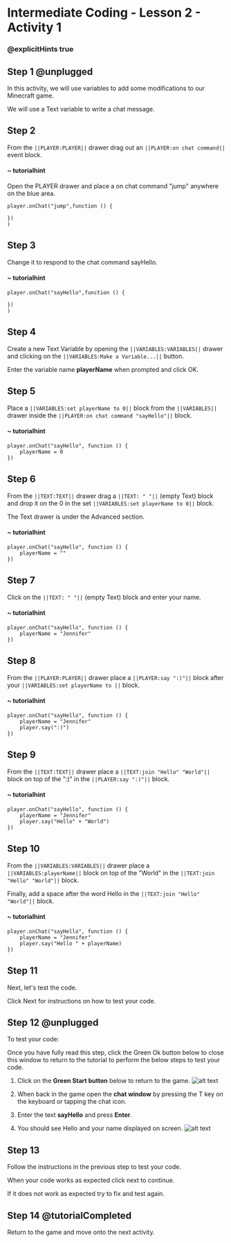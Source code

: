 # Intermediate Coding - Lesson 2 - Activity 1

### @explicitHints true

## Step 1 @unplugged
In this activity, we will use variables to add some
modifications to our Minecraft game.

We will use a Text variable to write a chat
message.

## Step 2
From the ``||PLAYER:PLAYER||`` drawer drag out an ``||PLAYER:on chat command||`` event block.
#### ~ tutorialhint
Open the PLAYER drawer and place a on chat command "jump" anywhere on the blue area.
```blocks
player.onChat("jump",function () {
 
})
)
```
## Step 3
Change it to respond to the chat command sayHello.
#### ~ tutorialhint
```blocks 
player.onChat("sayHello",function () {
 
})
)
```
## Step 4
Create a new Text Variable by opening the
``||VARIABLES:VARIABLES||`` drawer and clicking on the ``||VARIABLES:Make a Variable...||`` button.

Enter the variable name **playerName** when prompted and click OK.

## Step 5
Place a ``||VARIABLES:set playerName to 0||`` block from the ``||VARIABLES||`` 
drawer inside the ``||PLAYER:on chat command "sayHello"||`` block.

#### ~ tutorialhint
```blocks 
player.onChat("sayHello", function () {
    playerName = 0
})
```

## Step 6
From the ``||TEXT:TEXT||``  drawer drag a ``||TEXT: " "||`` (empty Text) block
and drop it on the 0 in the set ``||VARIABLES:set playerName to 0||`` block.

The Text drawer is under the Advanced section.


#### ~ tutorialhint
```blocks 
player.onChat("sayHello", function () {
    playerName = ""
})
```

## Step 7
Click on the ``||TEXT: " "||`` (empty Text) block and enter your name.

#### ~ tutorialhint
```blocks 
player.onChat("sayHello", function () {
    playerName = "Jennifer"
})
```

## Step 8
From the ``||PLAYER:PLAYER||`` drawer place a  ``||PLAYER:say ":)"||`` block after your 
``||VARIABLES:set playerName to ||`` block.

#### ~ tutorialhint
```blocks 
player.onChat("sayHello", function () {
    playerName = "Jennifer"
    player.say(":)")
})
```

## Step 9
From the ``||TEXT:TEXT||`` drawer place a  ``||TEXT:join "Hello" "World"||`` 
block on top of the ":)" in the ``||PLAYER:say ":)"||`` block.

#### ~ tutorialhint
```blocks 
player.onChat("sayHello", function () {
    playerName = "Jennifer"
    player.say("Hello" + "World")
})
```
## Step 10

From the ``||VARIABLES:VARIABLES||`` drawer place a  ``||VARIABLES:playerName||`` 
block on top of the "World" in the ``||TEXT:join "Hello" "World"||`` block.

Finally, add a space after the word Hello in the ``||TEXT:join "Hello" "World"||`` block.

#### ~ tutorialhint
```blocks 
player.onChat("sayHello", function () {
    playerName = "Jennifer"
    player.say("Hello " + playerName)
})
```
## Step 11
Next, let's test the code.

Click Next for instructions on how to test your code.

## Step 12 @unplugged
To test your code:

Once you have fully read this step, click the Green Ok button below to close this window to return to the tutorial to perform the below steps to test your code.

1. Click on the **Green Start button** below to return to the game.
![alt text](https://intermediatev3.codingcredentials.com/Lesson2/2.1.1/images/2.jpg?raw=true "Start")


2. When back in the game open the **chat window** by pressing the T key on the keyboard or tapping the chat icon.
3. Enter the text **sayHello** and press **Enter**.
4. You should see Hello and your name displayed on screen.
![alt text](https://intermediatev3.codingcredentials.com/Lesson2/2.1.1/images/1-sayHello.jpg?raw=true "sayHello")

## Step 13
Follow the instructions in the previous step to test your code.

When your code works as expected click next to continue.

If it does not work as expected try to fix and test again.

## Step 14 @tutorialCompleted
Return to the game and move onto the next activity.
